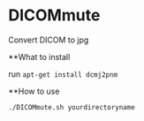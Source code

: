 # DICOMmute
Convert DICOM to jpg

**What to install

run `apt-get install dcmj2pnm`

**How to use

`./DICOMmute.sh yourdirectoryname`
